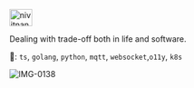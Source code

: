 <a href="https://linkedin.com/in/nivitnan" target="blank"><img align="center" src="https://raw.githubusercontent.com/rahuldkjain/github-profile-readme-generator/master/src/images/icons/Social/linked-in-alt.svg" alt="nivitnan" height="30" width="40" /></a>

Dealing with trade-off both in life and software.

🐰: `ts`, `golang`, `python`, `mqtt`, `websocket`,`o11y`, `k8s`

<img src="https://i.ibb.co/RvdZRKk/IMG-0138.jpg" alt="IMG-0138" border="0">
